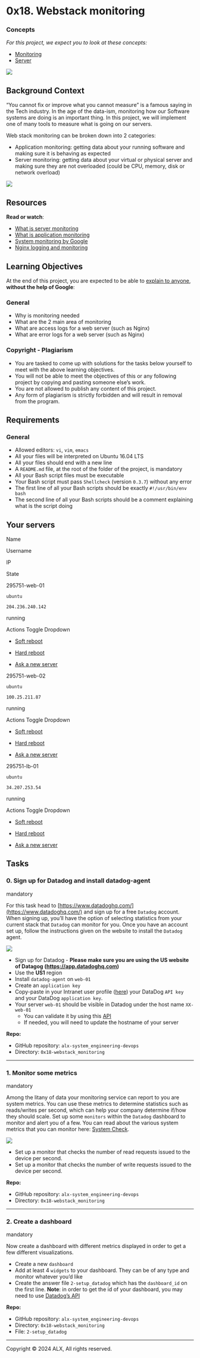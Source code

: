 0x18. Webstack monitoring
=========================

### Concepts

_For this project, we expect you to look at these concepts:_

*   [Monitoring](/concepts/13)
*   [Server](/concepts/67)

![](https://s3.amazonaws.com/intranet-projects-files/holbertonschool-sysadmin_devops/281/hb3pAsO.png)

Background Context
------------------

“You cannot fix or improve what you cannot measure” is a famous saying in the Tech industry. In the age of the data-ism, monitoring how our Software systems are doing is an important thing. In this project, we will implement one of many tools to measure what is going on our servers.

Web stack monitoring can be broken down into 2 categories:

*   Application monitoring: getting data about your running software and making sure it is behaving as expected
*   Server monitoring: getting data about your virtual or physical server and making sure they are not overloaded (could be CPU, memory, disk or network overload)

![](https://s3.amazonaws.com/intranet-projects-files/holbertonschool-sysadmin_devops/281/ktCXnhE.jpg)

Resources
---------

**Read or watch**:

*   [What is server monitoring](https://www.sumologic.com/glossary/server-monitoring/)
*   [What is application monitoring](https://en.wikipedia.org/wiki/Application_performance_management)
*   [System monitoring by Google](https://sre.google/sre-book/monitoring-distributed-systems/)
*   [Nginx logging and monitoring](https://docs.nginx.com/nginx/admin-guide/monitoring/logging/)

Learning Objectives
-------------------

At the end of this project, you are expected to be able to [explain to anyone](https://fs.blog/feynman-learning-technique/), **without the help of Google**:

### General

*   Why is monitoring needed
*   What are the 2 main area of monitoring
*   What are access logs for a web server (such as Nginx)
*   What are error logs for a web server (such as Nginx)

### Copyright - Plagiarism

*   You are tasked to come up with solutions for the tasks below yourself to meet with the above learning objectives.
*   You will not be able to meet the objectives of this or any following project by copying and pasting someone else’s work.
*   You are not allowed to publish any content of this project.
*   Any form of plagiarism is strictly forbidden and will result in removal from the program.

Requirements
------------

### General

*   Allowed editors: `vi`, `vim`, `emacs`
*   All your files will be interpreted on Ubuntu 16.04 LTS
*   All your files should end with a new line
*   A `README.md` file, at the root of the folder of the project, is mandatory
*   All your Bash script files must be executable
*   Your Bash script must pass `Shellcheck` (version `0.3.7`) without any error
*   The first line of all your Bash scripts should be exactly `#!/usr/bin/env bash`
*   The second line of all your Bash scripts should be a comment explaining what is the script doing

Your servers
------------

Name

Username

IP

State

295751-web-01

`ubuntu`

`204.236.240.142`

running

Actions Toggle Dropdown

*   [Soft reboot](/servers/54334/soft_reboot)
*   [Hard reboot](/servers/54334/hard_reboot)

*   [Ask a new server](/servers/54334/ask_new)

295751-web-02

`ubuntu`

`100.25.211.87`

running

Actions Toggle Dropdown

*   [Soft reboot](/servers/54335/soft_reboot)
*   [Hard reboot](/servers/54335/hard_reboot)

*   [Ask a new server](/servers/54335/ask_new)

295751-lb-01

`ubuntu`

`34.207.253.54`

running

Actions Toggle Dropdown

*   [Soft reboot](/servers/54336/soft_reboot)
*   [Hard reboot](/servers/54336/hard_reboot)

*   [Ask a new server](/servers/54336/ask_new)

Tasks
-----

### 0\. Sign up for Datadog and install datadog-agent

mandatory

For this task head to [https://www.datadoghq.com/](https://www.datadoghq.com/) and sign up for a free `Datadog` account. When signing up, you’ll have the option of selecting statistics from your current stack that `Datadog` can monitor for you. Once you have an account set up, follow the instructions given on the website to install the `Datadog` agent.

![](https://s3.amazonaws.com/alx-intranet.hbtn.io/uploads/medias/2019/6/6b0ea6345a6375437845.png?X-Amz-Algorithm=AWS4-HMAC-SHA256&X-Amz-Credential=AKIARDDGGGOUSBVO6H7D%2F20240117%2Fus-east-1%2Fs3%2Faws4_request&X-Amz-Date=20240117T072627Z&X-Amz-Expires=86400&X-Amz-SignedHeaders=host&X-Amz-Signature=a229e9c3fb99488ad90ec3445519a6d523f5458f872c1c4f4291ab5e4001a8ed)

*   Sign up for Datadog - **Please make sure you are using the US website of Datagog (https://app.datadoghq.com)**
*   Use the **US1** region
*   Install `datadog-agent` on `web-01`
*   Create an `application key`
*   Copy-paste in your Intranet user profile ([here](https://intranet.alxswe.com/users/my_profile)) your DataDog `API key` and your DataDog `application key`.
*   Your server `web-01` should be visible in Datadog under the host name `XX-web-01`
    *   You can validate it by using this [API](https://docs.datadoghq.com/api/latest/hosts/)
    *   If needed, you will need to update the hostname of your server

**Repo:**

*   GitHub repository: `alx-system_engineering-devops`
*   Directory: `0x18-webstack_monitoring`

-----

### 1\. Monitor some metrics

mandatory

Among the litany of data your monitoring service can report to you are system metrics. You can use these metrics to determine statistics such as reads/writes per second, which can help your company determine if/how they should scale. Set up some `monitors` within the `Datadog` dashboard to monitor and alert you of a few. You can read about the various system metrics that you can monitor here: [System Check](https://docs.datadoghq.com/integrations/system/).

![](https://s3.amazonaws.com/alx-intranet.hbtn.io/uploads/medias/2019/6/6a4551974aadc181e97a.png?X-Amz-Algorithm=AWS4-HMAC-SHA256&X-Amz-Credential=AKIARDDGGGOUSBVO6H7D%2F20240117%2Fus-east-1%2Fs3%2Faws4_request&X-Amz-Date=20240117T072627Z&X-Amz-Expires=86400&X-Amz-SignedHeaders=host&X-Amz-Signature=2a22f3ec522cf373183b474364a2d84e5d600928995935b1cce12b42a77c37fb)

*   Set up a monitor that checks the number of read requests issued to the device per second.
*   Set up a monitor that checks the number of write requests issued to the device per second.

**Repo:**

*   GitHub repository: `alx-system_engineering-devops`
*   Directory: `0x18-webstack_monitoring`

-----

### 2\. Create a dashboard

mandatory

Now create a dashboard with different metrics displayed in order to get a few different visualizations.

*   Create a new `dashboard`
*   Add at least 4 `widgets` to your dashboard. They can be of any type and monitor whatever you’d like
*   Create the answer file `2-setup_datadog` which has the `dashboard_id` on the first line. **Note**: in order to get the id of your dashboard, you may need to use [Datadog’s API](https://docs.datadoghq.com/api/latest/)

**Repo:**

*   GitHub repository: `alx-system_engineering-devops`
*   Directory: `0x18-webstack_monitoring`
*   File: `2-setup_datadog`

-----

Copyright © 2024 ALX, All rights reserved.
